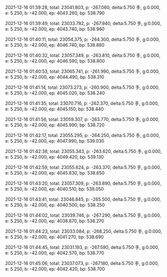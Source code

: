 2021-12-16 01:39:28, total: 23041.803, p: -267.060, delta:5.750 手, g:0.000, e: 5.250, b: -42.000, ep: 4043.260, bp: 538.790

2021-12-16 01:39:49, total: 23033.782, p: -267.940, delta:5.750 手, g:0.000, e: 5.250, b: -42.000, ep: 4043.740, bp: 538.960

2021-12-16 01:40:11, total: 23054.375, p: -264.300, delta:5.750 手, g:0.000, e: 5.250, b: -42.000, ep: 4046.740, bp: 538.880

2021-12-16 01:40:32, total: 23057.349, p: -263.810, delta:5.750 手, g:0.000, e: 5.250, b: -42.000, ep: 4046.590, bp: 538.800

2021-12-16 01:40:53, total: 23065.741, p: -261.990, delta:5.750 手, g:0.000, e: 5.250, b: -42.000, ep: 4044.490, bp: 538.310

2021-12-16 01:41:14, total: 23073.273, p: -260.900, delta:5.750 手, g:0.000, e: 5.250, b: -42.000, ep: 4045.020, bp: 538.240

2021-12-16 01:41:35, total: 23070.716, p: -262.370, delta:5.750 手, g:0.000, e: 5.250, b: -42.000, ep: 4045.150, bp: 538.440

2021-12-16 01:41:56, total: 23059.307, p: -263.770, delta:5.750 手, g:0.000, e: 5.250, b: -42.000, ep: 4045.990, bp: 538.720

2021-12-16 01:42:17, total: 23055.295, p: -264.250, delta:5.750 手, g:0.000, e: 5.250, b: -42.000, ep: 4047.990, bp: 539.030

2021-12-16 01:42:38, total: 23055.343, p: -263.620, delta:5.750 手, g:0.000, e: 5.250, b: -42.000, ep: 4049.420, bp: 539.130

2021-12-16 01:42:59, total: 23055.624, p: -263.370, delta:5.750 手, g:0.000, e: 5.250, b: -42.000, ep: 4045.830, bp: 538.650

2021-12-16 01:43:20, total: 23057.309, p: -263.890, delta:5.750 手, g:0.000, e: 5.250, b: -42.000, ep: 4040.510, bp: 538.050

2021-12-16 01:43:41, total: 23046.845, p: -265.500, delta:5.750 手, g:0.000, e: 5.250, b: -42.000, ep: 4040.500, bp: 538.250

2021-12-16 01:44:02, total: 23039.746, p: -267.290, delta:5.750 手, g:0.000, e: 5.250, b: -42.000, ep: 4038.870, bp: 538.270

2021-12-16 01:44:23, total: 23033.084, p: -268.250, delta:5.750 手, g:0.000, e: 5.250, b: -42.000, ep: 4041.270, bp: 538.690

2021-12-16 01:44:45, total: 23031.193, p: -267.590, delta:5.750 手, g:0.000, e: 5.250, b: -42.000, ep: 4042.570, bp: 538.770

2021-12-16 01:45:06, total: 23037.073, p: -267.180, delta:5.750 手, g:0.000, e: 5.250, b: -42.000, ep: 4042.420, bp: 538.700